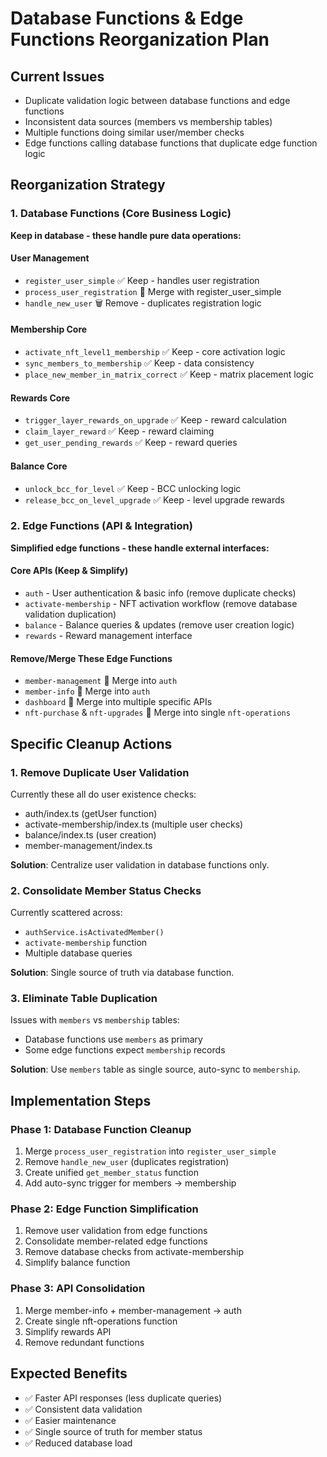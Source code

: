 # Database Functions & Edge Functions Reorganization Plan

## Current Issues
- Duplicate validation logic between database functions and edge functions
- Inconsistent data sources (members vs membership tables)
- Multiple functions doing similar user/member checks
- Edge functions calling database functions that duplicate edge function logic

## Reorganization Strategy

### 1. Database Functions (Core Business Logic)
**Keep in database - these handle pure data operations:**

#### User Management
- `register_user_simple` ✅ Keep - handles user registration
- `process_user_registration` 🔄 Merge with register_user_simple
- `handle_new_user` 🗑️ Remove - duplicates registration logic

#### Membership Core
- `activate_nft_level1_membership` ✅ Keep - core activation logic
- `sync_members_to_membership` ✅ Keep - data consistency
- `place_new_member_in_matrix_correct` ✅ Keep - matrix placement logic

#### Rewards Core
- `trigger_layer_rewards_on_upgrade` ✅ Keep - reward calculation
- `claim_layer_reward` ✅ Keep - reward claiming
- `get_user_pending_rewards` ✅ Keep - reward queries

#### Balance Core  
- `unlock_bcc_for_level` ✅ Keep - BCC unlocking logic
- `release_bcc_on_level_upgrade` ✅ Keep - level upgrade rewards

### 2. Edge Functions (API & Integration)
**Simplified edge functions - these handle external interfaces:**

#### Core APIs (Keep & Simplify)
- `auth` - User authentication & basic info (remove duplicate checks)
- `activate-membership` - NFT activation workflow (remove database validation duplication)
- `balance` - Balance queries & updates (remove user creation logic)
- `rewards` - Reward management interface

#### Remove/Merge These Edge Functions
- `member-management` 🔄 Merge into `auth`
- `member-info` 🔄 Merge into `auth` 
- `dashboard` 🔄 Merge into multiple specific APIs
- `nft-purchase` & `nft-upgrades` 🔄 Merge into single `nft-operations`

## Specific Cleanup Actions

### 1. Remove Duplicate User Validation
Currently these all do user existence checks:
- auth/index.ts (getUser function)
- activate-membership/index.ts (multiple user checks)  
- balance/index.ts (user creation)
- member-management/index.ts

**Solution**: Centralize user validation in database functions only.

### 2. Consolidate Member Status Checks
Currently scattered across:
- `authService.isActivatedMember()`
- `activate-membership` function
- Multiple database queries

**Solution**: Single source of truth via database function.

### 3. Eliminate Table Duplication
Issues with `members` vs `membership` tables:
- Database functions use `members` as primary
- Some edge functions expect `membership` records

**Solution**: Use `members` table as single source, auto-sync to `membership`.

## Implementation Steps

### Phase 1: Database Function Cleanup
1. Merge `process_user_registration` into `register_user_simple`
2. Remove `handle_new_user` (duplicates registration)
3. Create unified `get_member_status` function
4. Add auto-sync trigger for members → membership

### Phase 2: Edge Function Simplification  
1. Remove user validation from edge functions
2. Consolidate member-related edge functions
3. Remove database checks from activate-membership
4. Simplify balance function

### Phase 3: API Consolidation
1. Merge member-info + member-management → auth
2. Create single nft-operations function
3. Simplify rewards API
4. Remove redundant functions

## Expected Benefits
- ✅ Faster API responses (less duplicate queries)
- ✅ Consistent data validation
- ✅ Easier maintenance
- ✅ Single source of truth for member status
- ✅ Reduced database load